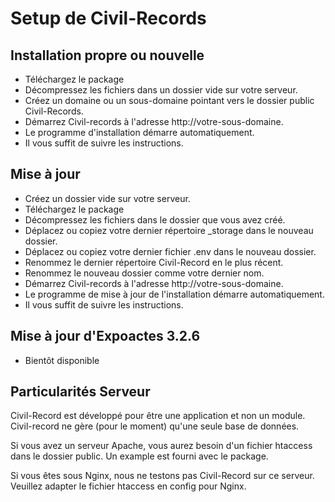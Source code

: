# Setup de Civil-Records

## Installation propre ou nouvelle

- Téléchargez le package
- Décompressez les fichiers dans un dossier vide sur votre serveur.
- Créez un domaine ou un sous-domaine pointant vers le dossier public Civil-Records.
- Démarrez Civil-records à l'adresse http://votre-sous-domaine.
- Le programme d'installation démarre automatiquement.
- Il vous suffit de suivre les instructions.

## Mise à jour

- Créez un dossier vide sur votre serveur.
- Téléchargez le package
- Décompressez les fichiers dans le dossier que vous avez créé.
- Déplacez ou copiez votre dernier répertoire _storage dans le nouveau dossier.
- Déplacez ou copiez votre dernier fichier .env dans le nouveau dossier.
- Renommez le dernier répertoire Civil-Record en le plus récent.
- Renommez le nouveau dossier comme votre dernier nom.
- Démarrez Civil-records à l'adresse http://votre-sous-domaine.
- Le programme de mise à jour de l'installation démarre automatiquement.
- Il vous suffit de suivre les instructions.

## Mise à jour d'Expoactes 3.2.6

- Bientôt disponible

## Particularités Serveur

Civil-Record est développé pour être une application et non un module.
Civil-record ne gère (pour le moment) qu'une seule base de données.

Si vous avez un serveur Apache, vous aurez besoin d'un fichier htaccess dans le dossier public.
Un example est fourni avec le package.

Si vous êtes sous Nginx, nous ne testons pas Civil-Record sur ce serveur.
Veuillez adapter le fichier htaccess en config pour Nginx.
